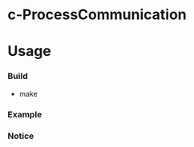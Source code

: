 c-ProcessCommunication
================

 
Usage
================

### Build 
 
- make

 

### Example

 

### Notice 

 